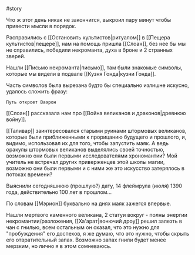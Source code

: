 #story

Что ж этот день никак не закончится, выкроил пару минут чтобы привести мысли в порядок.

Расправились с [[Остановить культистов|ритуалом]] в [[Пещера культистов|пещере]], нам на помощь пришла [[Слоан]], без нее бы мы не справились, победили некроманта, духа в броне и 2 странных зверей.

Нашли [[Письмо некроманта|письмо]], там были знакомые символы, которые мы видели в подвале [[Кузня Гонда|кузни Гонда]].

Часть символов была вырезана будто бы специально излишне искусно, удалось сложить фразу:

```
Путь откроет Ваэрон
```

[[Слоан]] рассказала нам про [[Война великанов и драконов|древнюю войну]].

[[Таливар]] заинтересовался старыми руинами штормовых великанов, которые были приближенными к прорицанию будущего и прошлого, и, видимо, использовал их для того, чтобы запустить маяк. А ведь оракулы штормовых великанов выделялись своей точностью, возможно они были первыми исследователями хрономантии? Мой учитель не встречал других приверженцев этой школы магии, возможно они были первыми и с ними же это искусство затерялось в потоках времени?

Выяснили сегодняшнюю (прошлую?) дату, 14 флеймрула (июля) 1390 года, действительно 100 лет в прошлом...

По словам [[Мэрион]] буквально на днях маяк зажегся впервые.

Нашли мертвого каменного великана, 2 статуи вокруг - полны энергии некромантии/разложения, [[Ха'арат|вонючий дроу]] решил залезть в чан с гнилью, всем остальным он сказал, что это нужно для "пробуждения" его доспехов, я же думаю, что это нужно, чтобы скрыть его отвратительный запах. Возможно запах гнили будет менее мерзким, но лично я в этом сомневаюсь.

